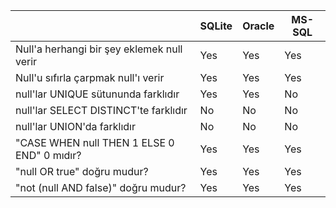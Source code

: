|                                          | SQLite | Oracle | MS-SQL |
|------------------------------------------|--------|--------|--------|
| Null'a herhangi bir şey eklemek null verir       | Yes    | Yes    | Yes    |
| Null'u sıfırla çarpmak null'ı verir      | Yes    | Yes    | Yes    |
| null'lar UNIQUE sütununda farklıdır    | Yes    | Yes    | No     |
| null'lar SELECT DISTINCT'te farklıdır    | No     | No     | No     |
| null'lar UNION'da farklıdır           | No     | No     | No     |
| "CASE WHEN null THEN 1 ELSE 0 END" 0 mıdır? | Yes    | Yes    | Yes    |
| "null OR true"  doğru mudur?                   | Yes    | Yes    | Yes    |
| "not (null AND false)" doğru mudur?            | Yes    | Yes    | Yes    |